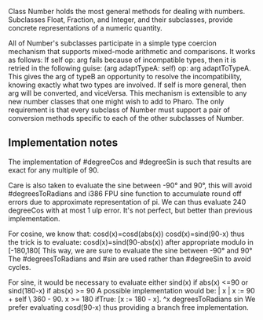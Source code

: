 Class Number holds the most general methods for dealing with numbers. Subclasses Float, Fraction, and Integer, and their subclasses, provide concrete representations of a numeric quantity.

All of Number's subclasses participate in a simple type coercion mechanism that supports mixed-mode arithmetic and comparisons.  It works as follows:  If
	self<typeA> op: arg<typeB>
fails because of incompatible types, then it is retried in the following guise:
	(arg adaptTypeA: self) op: arg adaptToTypeA.
This gives the arg of typeB an opportunity to resolve the incompatibility, knowing exactly what two types are involved.  If self is more general, then arg will be converted, and viceVersa.  This mechanism is extensible to any new number classes that one might wish to add to Pharo.  The only requirement is that every subclass of Number must support a pair of conversion methods specific to each of the other subclasses of Number.

Implementation notes
----------------------------------
The implementation of #degreeCos and #degreeSin is such that results are exact for any multiple of 90.

Care is also taken to evaluate the sine between -90° and 90°, this will avoid #degreesToRadians and i386 FPU sine function to accumulate round off errors due to approximate representation of pi.
We can thus evaluate 240 degreeCos with at most 1 ulp error. It's not perfect, but better than previous implementation.

For cosine, we know that:
	cosd(x)=cosd(abs(x))
	cosd(x)=sind(90-x)
thus the trick is to evaluate:
	cosd(x)=sind(90-abs(x)) after appropriate modulo in [-180,180[
This way, we are sure to evaluate the sine between -90° and 90°
The #degreesToRadians and #sin are used rather than #degreeSin to avoid cycles.

For sine, it would be necessary to evaluate either
sind(x) if abs(x) <=90
or sind(180-x) if abs(x) >= 90
A possible implementation would be:
	| x |
	x := 90 + self \\ 360 - 90.
	x >= 180 ifTrue: [x := 180 - x].
	^x degreesToRadians sin
We prefer evaluating cosd(90-x) thus providing a branch free implementation.